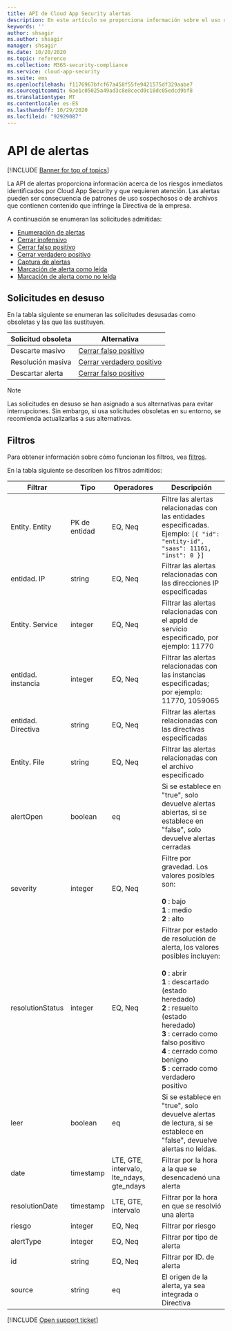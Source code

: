 ```yaml
---
title: API de Cloud App Security alertas
description: En este artículo se proporciona información sobre el uso de la API de alertas.
keywords: ''
author: shsagir
ms.author: shsagir
manager: shsagir
ms.date: 10/20/2020
ms.topic: reference
ms.collection: M365-security-compliance
ms.service: cloud-app-security
ms.suite: ems
ms.openlocfilehash: f1176967bfcf67a458f55fe9421575df329aabe7
ms.sourcegitcommit: 6ae1c05025a49ad3c8e8cecd0c10dc05edcd9bf8
ms.translationtype: MT
ms.contentlocale: es-ES
ms.lasthandoff: 10/29/2020
ms.locfileid: "92929087"
---
```

# <a name="alerts-api"></a>API de alertas

[!INCLUDE [Banner for top of topics](includes/banner.md)]

La API de alertas proporciona información acerca de los riesgos inmediatos identificados por Cloud App Security y que requieren atención. Las alertas pueden ser consecuencia de patrones de uso sospechosos o de archivos que contienen contenido que infringe la Directiva de la empresa.

A continuación se enumeran las solicitudes admitidas:

- [Enumeración de alertas](api-alerts-list.md)
- [Cerrar inofensivo](api-alerts-close-benign.md)
- [Cerrar falso positivo](api-alerts-close-false-positive.md)
- [Cerrar verdadero positivo](api-alerts-close-true-positive.md)
- [Captura de alertas](api-alerts-fetch.md)
- [Marcación de alerta como leída](api-alerts-mark-read.md)
- [Marcación de alerta como no leída](api-alerts-mark-unread.md)

## <a name="deprecated-requests"></a>Solicitudes en desuso

En la tabla siguiente se enumeran las solicitudes desusadas como obsoletas y las que las sustituyen.

| Solicitud obsoleta | Alternativa |
| --- | --- |
| Descarte masivo | [Cerrar falso positivo](api-alerts-close-false-positive.md) |
| Resolución masiva | [Cerrar verdadero positivo](api-alerts-close-true-positive.md) |
| Descartar alerta | [Cerrar falso positivo](api-alerts-close-false-positive.md) |

> [!NOTE]
> Las solicitudes en desuso se han asignado a sus alternativas para evitar interrupciones. Sin embargo, si usa solicitudes obsoletas en su entorno, se recomienda actualizarlas a sus alternativas.

## <a name="filters"></a>Filtros

Para obtener información sobre cómo funcionan los filtros, vea [filtros](api-introduction.md#filters).

En la tabla siguiente se describen los filtros admitidos:

| Filtrar | Tipo | Operadores | Descripción |
| --- | --- | --- | --- |
| Entity. Entity | PK de entidad | EQ, Neq | Filtre las alertas relacionadas con las entidades especificadas. Ejemplo: `[{ "id": "entity-id", "saas": 11161, "inst": 0 }]` |
| entidad. IP | string | EQ, Neq | Filtrar las alertas relacionadas con las direcciones IP especificadas |
| Entity. Service | integer | EQ, Neq | Filtrar las alertas relacionadas con el appId de servicio especificado, por ejemplo: 11770 |
| entidad. instancia | integer | EQ, Neq | Filtrar las alertas relacionadas con las instancias especificadas; por ejemplo: 11770, 1059065 |
| entidad. Directiva | string | EQ, Neq | Filtrar las alertas relacionadas con las directivas especificadas |
| Entity. File | string | EQ, Neq | Filtrar las alertas relacionadas con el archivo especificado |
| alertOpen | boolean | eq | Si se establece en "true", solo devuelve alertas abiertas, si se establece en "false", solo devuelve alertas cerradas |
| severity | integer | EQ, Neq | Filtre por gravedad. Los valores posibles son:<br /><br />**0** : bajo<br />**1** : medio<br/>**2** : alto |
| resolutionStatus | integer | EQ, Neq | Filtrar por estado de resolución de alerta, los valores posibles incluyen:<br /><br />**0** : abrir <br />**1** : descartado (estado heredado)<br />**2** : resuelto (estado heredado)<br />**3** : cerrado como falso positivo<br />**4** : cerrado como benigno<br />**5** : cerrado como verdadero positivo |
| leer | boolean | eq | Si se establece en "true", solo devuelve alertas de lectura, si se establece en "false", devuelve alertas no leídas. |
| date | timestamp | LTE, GTE, intervalo, lte_ndays, gte_ndays | Filtrar por la hora a la que se desencadenó una alerta |
| resolutionDate | timestamp | LTE, GTE, intervalo | Filtrar por la hora en que se resolvió una alerta |
| riesgo | integer | EQ, Neq | Filtrar por riesgo |
| alertType | integer | EQ, Neq | Filtrar por tipo de alerta |
| id | string | EQ, Neq | Filtrar por ID. de alerta |
| source | string | eq | El origen de la alerta, ya sea integrada o Directiva |

[!INCLUDE [Open support ticket](includes/support.md)]
